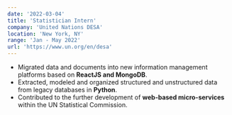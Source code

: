 ```yaml
---
date: '2022-03-04'
title: 'Statistician Intern'
company: 'United Nations DESA'
location: 'New York, NY'
range: 'Jan - May 2022'
url: 'https://www.un.org/en/desa'
---
```


- Migrated data and documents into new information management platforms based on <b>ReactJS and MongoDB</b>.
- Extracted, modeled and organized structured and unstructured data from legacy databases in <b>Python</b>.
- Contributed to the further development of <b>web-based micro-services</b> within the UN Statistical Commission.
